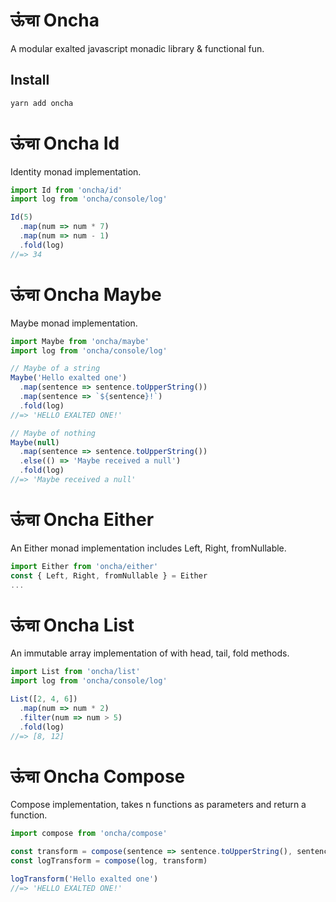 # ऊंचा Oncha
A modular exalted javascript monadic library & functional fun.

## Install
``` bash
yarn add oncha
```

# ऊंचा Oncha Id
Identity monad implementation.

``` javascript
import Id from 'oncha/id'
import log from 'oncha/console/log'

Id(5)
  .map(num => num * 7)
  .map(num => num - 1)
  .fold(log)
//=> 34
```

# ऊंचा Oncha Maybe
Maybe monad implementation.

``` javascript
import Maybe from 'oncha/maybe'
import log from 'oncha/console/log'

// Maybe of a string
Maybe('Hello exalted one')
  .map(sentence => sentence.toUpperString())
  .map(sentence => `${sentence}!`)
  .fold(log)
//=> 'HELLO EXALTED ONE!'

// Maybe of nothing
Maybe(null)
  .map(sentence => sentence.toUpperString())
  .else(() => 'Maybe received a null')
  .fold(log)
//=> 'Maybe received a null'
```

# ऊंचा Oncha Either
An Either monad implementation includes Left, Right, fromNullable.

``` javascript
import Either from 'oncha/either'
const { Left, Right, fromNullable } = Either
...
```

# ऊंचा Oncha List
An immutable array implementation of with head, tail, fold methods.

``` javascript
import List from 'oncha/list'
import log from 'oncha/console/log'

List([2, 4, 6])
  .map(num => num * 2)
  .filter(num => num > 5)
  .fold(log)
//=> [8, 12]
```

# ऊंचा Oncha Compose
Compose implementation, takes n functions as parameters and return a function.

``` javascript
import compose from 'oncha/compose'

const transform = compose(sentence => sentence.toUpperString(), sentence => `${sentence}!`)
const logTransform = compose(log, transform)

logTransform('Hello exalted one')
//=> 'HELLO EXALTED ONE!'
```